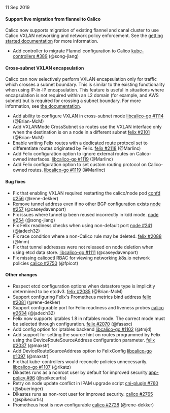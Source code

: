 11 Sep 2019

#### Support live migration from flannel to Calico

Calico now supports migration of existing flannel and canal cluster to use Calico VXLAN networking and network policy enforcement. See the
[getting started documentation](https://docs.projectcalico.org/v3.9/getting-started/kubernetes/installation/migration-from-flannel) for more information.

 - Add controller to migrate Flannel configuration to Calico [kube-controllers #389](https://github.com/projectcalico/kube-controllers/pull/389) (@song-jiang)

#### Cross-subnet VXLAN encapsulation

Calico can now selectively perform VXLAN encapsulation only for traffic which crosses a subnet boundary. This is similar to the existing functionality when using
IP-in-IP encapsulation. This feature is useful in situations where encapsulation is not required within an L2 domain (for example, and AWS subnet) but is required for
crossing a subnet boundary. For more information, see [the documentation](https://docs.projectcalico.org/v3.9/networking/vxlan-ipip).

 - Add ability to configure VXLAN in cross-subnet mode [libcalico-go #1114](https://github.com/projectcalico/libcalico-go/pull/1114) (@Brian-McM)
 - Add VXLANMode CrossSubnet so routes use the VXLAN interface only when the destination is on a node in a different subnet [felix #2101](https://github.com/projectcalico/felix/pull/2101) (@Brian-McM)
 - Enable writing Felix routes with a dedicated route protocol set to differentiate routes originated by Felix. [felix #2118](https://github.com/projectcalico/felix/pull/2118) (@Marlinc)
 - Add Felix configuration option to ignore external routes on Calico-owned interfaces. [libcalico-go #1119](https://github.com/projectcalico/libcalico-go/pull/1119) (@Marlinc)
 - Add Felix configuration option to set custom routing protocol on Calico-owned routes. [libcalico-go #1119](https://github.com/projectcalico/libcalico-go/pull/1119) (@Marlinc)

#### Bug fixes

 - Fix that enabling VXLAN required restarting the calico/node pod [confd #256](https://github.com/projectcalico/confd/pull/256) (@rene-dekker)
 - Remove tunnel address even if no other BGP configuration exists [node #257](https://github.com/projectcalico/node/pull/257) (@caseydavenport)
 - Fix issues where tunnel ip been reused incorrectly in kdd mode. [node #254](https://github.com/projectcalico/node/pull/254) (@song-jiang)
 - Fix Felix readiness checks when using non-default port [node #241](https://github.com/projectcalico/node/pull/241) (@jadech32)
 - Fix race condition where a non-Calico rule may be deleted. [felix #2088](https://github.com/projectcalico/felix/pull/2088) (@lmm)
 - Fix that tunnel addresses were not released on node deletion when using etcd data store. [libcalico-go #1111](https://github.com/projectcalico/libcalico-go/pull/1111) (@caseydavenport)
 - Fix missing calicoctl RBAC for viewing networking.k8s.io network policies [calico #2750](https://github.com/projectcalico/calico/pull/2750) (@fpicot)

#### Other changes

 - Respect etcd configuration options when datastore type is implicitly determined to be etcdv3. [felix #2085](https://github.com/projectcalico/felix/pull/2085) (@Brian-McM)
 - Support configuring Felix's Prometheus metrics bind address [felix #2081](https://github.com/projectcalico/felix/pull/2081) (@rene-dekker)
 - Support configurable port for Felix readiness and liveness probes [calico #2634](https://github.com/projectcalico/calico/pull/2634) (@jadech32)
 - Felix now supports iptables 1.8 in nftables mode.  The correct mode must be selected through configuration. [felix #2070](https://github.com/projectcalico/felix/pull/2070) (@fasaxc)
 - Add config option for iptables backend [libcalico-go #1102](https://github.com/projectcalico/libcalico-go/pull/1102) (@tmjd)
 - Add support for setting the source hint on routes programmed by Felix using the DeviceRouteSourceAddress configuration parameter. [felix #2037](https://github.com/projectcalico/felix/pull/2037) (@maxstr)
 - Add DeviceRouteSourceAddress option to FelixConfig [libcalico-go #1097](https://github.com/projectcalico/libcalico-go/pull/1097) (@maxstr)
 - Fix that kube-controllers would reconcile policies unnecessarily. [libcalico-go #1107](https://github.com/projectcalico/libcalico-go/pull/1107) (@rikatz)
 - Dikastes runs as a nonroot user by default for improved security [app-policy #96](https://github.com/projectcalico/app-policy/pull/96) (@spikecurtis)
 - Retry on node update conflict in IPAM upgrade script [cni-plugin #760](https://github.com/projectcalico/cni-plugin/pull/760) (@sbueringer)
 - Dikastes runs as non-root user for improved security. [calico #2765](https://github.com/projectcalico/calico/pull/2765) (@spikecurtis)
 - Prometheus host is now configurable [calico #2728](https://github.com/projectcalico/calico/pull/2728) (@rene-dekker)
